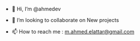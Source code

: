 - 👋 Hi, I’m @ahmedev

- 💞️ I’m looking to collaborate on New projects 
- 📫 How to reach me : m.ahmed.elattar@gmail.com

<!---
ahmedev/ahmedev is a ✨ special ✨ repository because its `README.md` (this file) appears on your GitHub profile.
You can click the Preview link to take a look at your changes.
--->
